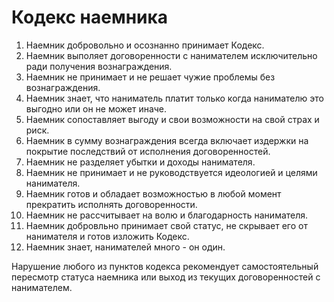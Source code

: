 # Кодекс наемника

1. Наемник добровольно и осознанно принимает Кодекс.
0. Наемник выполяет договоренности с нанимателем исключительно ради получения вознаграждения.
0. Наемник не принимает и не решает чужие проблемы без вознаграждения.
0. Наемник знает, что наниматель платит только когда нанимателю это выгодно или он не может иначе.
0. Наемник сопоставляет выгоду и свои возможности на свой страх и риск.
0. Наемник в сумму вознаграждения всегда включает издержки на покрытие последствий от исполнения договоренностей.
0. Наемник не разделяет убытки и доходы нанимателя.
0. Наемник не принимает и не руководствуется идеологией и целями нанимателя.
0. Наемник готов и обладает возможностью в любой момент прекратить исполнять договоренности.
0. Наемник не рассчитывает на волю и благодарность нанимателя.
0. Наемник добровльно принимает свой статус, не скрывает его от нанимателя и готов изложить Кодекс.
0. Наемник знает, нанимателей много - он один.

Нарушение любого из пунктов кодекса рекомендует самостоятельный пересмотр статуса наемника или выход из текущих договоренностей с нанимателем.
